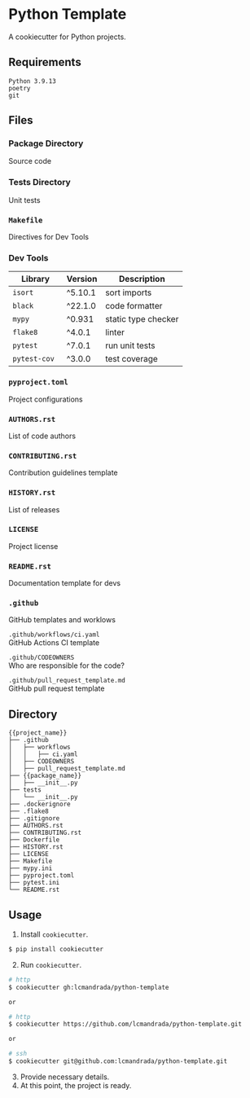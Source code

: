 # Python Template

A cookiecutter for Python projects.

## Requirements
```
Python 3.9.13
poetry
git
```

## Files

### Package Directory
Source code

### Tests Directory
Unit tests

### `Makefile`
Directives for Dev Tools

### Dev Tools
| Library | Version | Description
| ----------- | ----------- | ----------- |
| `isort` | ^5.10.1 | sort imports |
| `black` | ^22.1.0 | code formatter  |
| `mypy` | ^0.931 | static type checker |
| `flake8` | ^4.0.1 | linter |
| `pytest` | ^7.0.1 | run unit tests |
| `pytest-cov ` | ^3.0.0 | test coverage  |

### `pyproject.toml`
Project configurations

### `AUTHORS.rst`
List of code authors

### `CONTRIBUTING.rst`
Contribution guidelines template

### `HISTORY.rst`
List of releases

### `LICENSE`
Project license

### `README.rst`
Documentation template for devs

### `.github`
GitHub templates and worklows

`.github/workflows/ci.yaml`  
GitHub Actions CI template

`.github/CODEOWNERS`  
Who are responsible for the code?

`.github/pull_request_template.md`  
GitHub pull request template

## Directory
```
{{project_name}}
├── .github
│   ├── workflows
│   │   ├── ci.yaml
│   ├── CODEOWNERS
│   ├── pull_request_template.md
├── {{package_name}}
│   ├── __init__.py
├── tests
│   └── __init__.py
├── .dockerignore
├── .flake8
├── .gitignore
├── AUTHORS.rst
├── CONTRIBUTING.rst
├── Dockerfile
├── HISTORY.rst
├── LICENSE
├── Makefile
├── mypy.ini
├── pyproject.toml
├── pytest.ini
└── README.rst
```

## Usage
1. Install `cookiecutter`.
  ```bash
  $ pip install cookiecutter
  ```
2. Run `cookiecutter`.
  ```bash
  # http
  $ cookiecutter gh:lcmandrada/python-template

  or

  # http
  $ cookiecutter https://github.com/lcmandrada/python-template.git

  or

  # ssh
  $ cookiecutter git@github.com:lcmandrada/python-template.git
  ```
3. Provide necessary details.
4. At this point, the project is ready.
